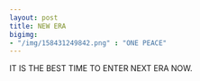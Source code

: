 ```yaml
---
layout: post
title: NEW ERA
bigimg:
- "/img/158431249842.png" : "ONE PEACE"
---
```


IT IS THE BEST TIME TO ENTER NEXT ERA NOW.
